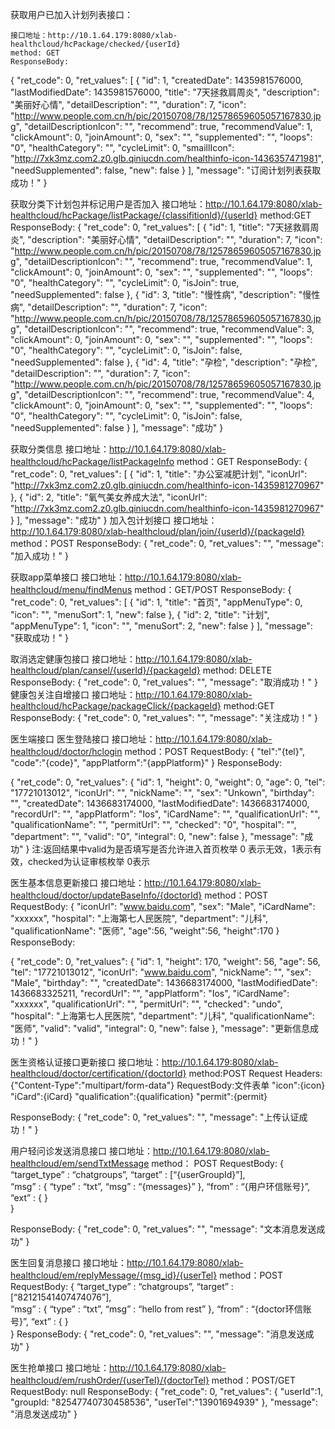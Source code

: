 获取用户已加入计划列表接口：

    接口地址：http://10.1.64.179:8080/xlab-healthcloud/hcPackage/checked/{userId}
    method: GET
    ResponseBody:
{
    "ret_code": 0,
    "ret_values": [
        {
            "id": 1,
            "createdDate": 1435981576000,
            "lastModifiedDate": 1435981576000,
            "title": "7天拯救肩周炎",
            "description": "美丽好心情",
            "detailDescription": "",
            "duration": 7,
            "icon": "http://www.people.com.cn/h/pic/20150708/78/12578659605057167830.jpg",
            "detailDescriptionIcon": "",
            "recommend": true,
            "recommendValue": 1,
            "clickAmount": 0,
            "joinAmount": 0,
            "sex": "",
            "supplemented": "",
            "loops": "0",
            "healthCategory": "",
            "cycleLimit": 0,
            "smaillIcon": "http://7xk3mz.com2.z0.glb.qiniucdn.com/healthinfo-icon-1436357471981",
            "needSupplemented": false,
            "new": false
        }
    ],
    "message": "订阅计划列表获取成功！"
}

获取分类下计划包并标记用户是否加入
    接口地址：http://10.1.64.179:8080/xlab-healthcloud/hcPackage/listPackage/{classifitionId}/{userId}
    method:GET
    ResponseBody:
{
    "ret_code": 0,
    "ret_values": [
        {
            "id": 1,
            "title": "7天拯救肩周炎",
            "description": "美丽好心情",
            "detailDescription": "",
            "duration": 7,
            "icon": "http://www.people.com.cn/h/pic/20150708/78/12578659605057167830.jpg",
            "detailDescriptionIcon": "",
            "recommend": true,
            "recommendValue": 1,
            "clickAmount": 0,
            "joinAmount": 0,
            "sex": "",
            "supplemented": "",
            "loops": "0",
            "healthCategory": "",
            "cycleLimit": 0,
            "isJoin": true,
            "needSupplemented": false
        },
        {
            "id": 3,
            "title": "慢性病",
            "description": "慢性病",
            "detailDescription": "",
            "duration": 7,
            "icon": "http://www.people.com.cn/h/pic/20150708/78/12578659605057167830.jpg",
            "detailDescriptionIcon": "",
            "recommend": true,
            "recommendValue": 3,
            "clickAmount": 0,
            "joinAmount": 0,
            "sex": "",
            "supplemented": "",
            "loops": "0",
            "healthCategory": "",
            "cycleLimit": 0,
            "isJoin": false,
            "needSupplemented": false
        },
        {
            "id": 4,
            "title": "孕检",
            "description": "孕检",
            "detailDescription": "",
            "duration": 7,
            "icon": "http://www.people.com.cn/h/pic/20150708/78/12578659605057167830.jpg",
            "detailDescriptionIcon": "",
            "recommend": true,
            "recommendValue": 4,
            "clickAmount": 0,
            "joinAmount": 0,
            "sex": "",
            "supplemented": "",
            "loops": "0",
            "healthCategory": "",
            "cycleLimit": 0,
            "isJoin": false,
            "needSupplemented": false
        }
    ],
    "message": "成功"
}

获取分类信息
接口地址：http://10.1.64.179:8080/xlab-healthcloud/hcPackage/listPackageInfo
method：GET
ResponseBody:
{
    "ret_code": 0,
    "ret_values": [
        {
            "id": 1,
            "title": "办公室减肥计划",
            "iconUrl": "http://7xk3mz.com2.z0.glb.qiniucdn.com/healthinfo-icon-1435981270967"
        },
        {
            "id": 2,
            "title": "氧气美女养成大法",
            "iconUrl": "http://7xk3mz.com2.z0.glb.qiniucdn.com/healthinfo-icon-1435981270967"
        }
    ],
    "message": "成功"
}
加入包计划接口
 接口地址：http://10.1.64.179:8080/xlab-healthcloud/plan/join/{userId}/{packageId}
method：POST
ResponseBody:
{
    "ret_code": 0,
    "ret_values": "",
    "message": "加入成功！"
}

获取app菜单接口
接口地址：http://10.1.64.179:8080/xlab-healthcloud/menu/findMenus
method：GET/POST
ResponseBody:
{
    "ret_code": 0,
    "ret_values": [
        {
            "id": 1,
            "title": "首页",
            "appMenuType": 0,
            "icon": "",
            "menuSort": 1,
            "new": false
        },
        {
            "id": 2,
            "title": "计划",
            "appMenuType": 1,
            "icon": "",
            "menuSort": 2,
            "new": false
        }
    ],
    "message": "获取成功！"
}

取消选定健康包接口
接口地址：http://10.1.64.179:8080/xlab-healthcloud/plan/cansel/{userId}/{packageId}
method: DELETE
ResponseBody:
{
    "ret_code": 0,
    "ret_values": "",
    "message": "取消成功！"
}
健康包关注自增接口
接口地址：http://10.1.64.179:8080/xlab-healthcloud/hcPackage/packageClick/{packageId}
method:GET
ResponseBody:
{
    "ret_code": 0,
    "ret_values": "",
    "message": "关注成功！"
}

医生端接口
医生登陆接口
接口地址：http://10.1.64.179:8080/xlab-healthcloud/doctor/hclogin
method：POST
RequestBody:
{
 "tel":"{tel}",
 "code":"{code}",
 "appPlatform":"{appPlatform}"
}
ResponseBody:

{
    "ret_code": 0,
    "ret_values": {
        "id": 1,
        "height": 0,
        "weight": 0,
        "age": 0,
        "tel": "17721013012",
        "iconUrl": "",
        "nickName": "",
        "sex": "Unkown",
        "birthday": "",
        "createdDate": 1436683174000,
        "lastModifiedDate": 1436683174000,
        "recordUrl": "",
        "appPlatform": "Ios",
        "iCardName": "",
        "qualificationUrl": "",
        "qualificationName": "",
        "permitUrl": "",
        "checked": "0",
        "hospital": "",
        "department": "",
        "valid": "0",
        "integral": 0,
        "new": false
    },
    "message": "成功"
}
注:返回结果中valid为是否填写是否允许进入首页枚举 0 表示无效，1表示有效，
    ​checked为认证审核枚举 0表示

 医生基本信息更新接口
接口地址：http://10.1.64.179:8080/xlab-healthcloud/doctor/updateBaseInfo/{doctorId}
method：POST
RequestBody:
 {
    "iconUrl": "www.baidu.com",
    "sex": "Male",
    "iCardName": "xxxxxx",
    "hospital": "上海第七人民医院",
    "department": "儿科",
    "qualificationName": "医师",
   "age":56,
   "weight":56,
   "height":170
}
ResponseBody:


{
    "ret_code": 0,
    "ret_values": {
        "id": 1,
        "height": 170,
        "weight": 56,
        "age": 56,
        "tel": "17721013012",
        "iconUrl": "www.baidu.com",
        "nickName": "",
        "sex": "Male",
        "birthday": "",
        "createdDate": 1436683174000,
        "lastModifiedDate": 1436683325211,
        "recordUrl": "",
        "appPlatform": "Ios",
        "iCardName": "xxxxxx",
        "qualificationUrl": "",
        "permitUrl": "",
        "checked": "undo",
        "hospital": "上海第七人民医院",
        "department": "儿科",
       "qualificationName": "医师",
        "valid": "valid",
        "integral": 0,
        "new": false
    },
    "message": "更新信息成功！"
}


医生资格认证接口更新接口
接口地址：http://10.1.64.179:8080/xlab-healthcloud/doctor/certification/{doctorId}
method:POST
Request Headers:{"Content-Type":"multipart/form-data"}
RequestBody:文件表单
       "icon":{icon}
       "iCard":{iCard}
       "qualification":{qualification}
       "permit":{permit}

ResponseBody:
{
    "ret_code": 0,
    "ret_values": "",
    "message": "上传认证成功！"
}


用户轻问诊发送消息接口
接口地址：http://10.1.64.179:8080/xlab-healthcloud/em/sendTxtMessage
method： POST
RequestBody:
{
    “target_type” : “chatgroups”, 
    “target” : [“{userGroupId}”],          
    “msg” : {
        “type” : “txt”,
        “msg” : “{messages}” 
        },
    “from” : “{用户环信账号}”, 
    “ext” : { 
    }    
}

ResponseBody:
{
    "ret_code": 0,
    "ret_values": "",
    "message": "文本消息发送成功"
}

医生回复消息接口
接口地址：http://10.1.64.179:8080/xlab-healthcloud/em/replyMessage/{msg_id}/{userTel} 
method：POST
RequestBody:
{
    “target_type” : “chatgroups”, 
    “target” : [“82121541407474076”],                               
    “msg” : {
        “type” : “txt”,
        “msg” : “hello from rest” 
        },
    “from” : “{doctor环信账号}”, 
    “ext” : { 
    }    
}
ResponseBody:
{
    "ret_code": 0,
    "ret_values": "",
    "message": "消息发送成功"
}

医生抢单接口
接口地址：http://10.1.64.179:8080/xlab-healthcloud/em/rushOrder/{userTel}/{doctorTel}
method：POST/GET
RequestBody: null
ResponseBody:
{
    "ret_code": 0,
    "ret_values": {
        "userId":1,
        "groupId: "82547740730458536",
        "userTel":"13901694939"
    },
    "message": "消息发送成功"
}
